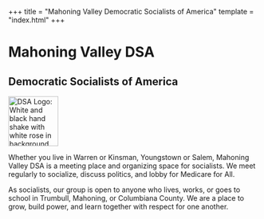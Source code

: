 +++
title = "Mahoning Valley Democratic Socialists of America"
template = "index.html"
+++
# Mahoning Valley DSA

## Democratic Socialists of America

<div class="logo">
<img
    alt="DSA Logo: White and black hand shake with white rose in background"
    id="logo" src="/logo_r1.svg" height=100>
</div>

Whether you live in Warren or Kinsman, Youngstown or Salem,
Mahoning Valley DSA is a meeting place and organizing space for socialists.
We meet regularly to socialize, discuss politics, and lobby for Medicare for All. 

As socialists, our group is open to anyone who lives, works, or goes to school
in Trumbull, Mahoning, or Columbiana County.  We are a place to grow, build power,
and learn together with respect for one another.

